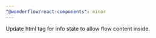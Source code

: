 ```yaml
---
"@wonderflow/react-components": minor
---
```


Update html tag for info state to allow flow content inside.

